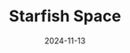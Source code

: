 ---  
layout: startup_page  
title: "Starfish Space"  
id: "starfishspace.com"  
permalink: "/starfishspacestarfishspace.com11132024/"  
website: "https://www.starfishspace.com/"  
funding_round: "Series A"  
funding_amount: "$29M"  
investors: "Shield Capital, Point72 Ventures, Booz Allen Ventures, Aero X Ventures, Trousdale Ventures, TRAC VC, Munich Re Ventures, Toyota Ventures, NFX, Industrious Ventures"  
about: "Starfish Space designs and builds spacecraft for satellite servicing and inspection. Their Otter spacecraft extends the lifespan of satellites in geostationary orbit (GEO) and disposes of defunct satellites in low Earth orbit (LEO). This provides satellite operators with unprecedented capabilities for extending asset life and managing orbital debris."  
markets: "Aerospace, Satellite Servicing, Space Debris Removal"  
hq: "Tukwila, Washington, United States"  
founded_year: "2019"  
linkedin: "https://www.linkedin.com/company/starfish-space"  
twitter: "https://twitter.com/starfishspace"  
instagram: ""  
facebook: ""  
crunchbase: "https://www.crunchbase.com/organization/starfish-space"  
pitchbook: "https://pitchbook.com/profiles/company/453578-68"  

date_display: "13-Nov-2024"  
date: "2024-11-13"

# SEO Optimization  
meta_title: "Starfish Space - Series A Funding ($29M)"  
meta_description: "Starfish Space, Starfish Space designs and builds spacecraft for satellite servicing and inspection. Their Otter spacecraft extends the lifespan of satellites in geos..."  
meta_keywords: "Starfish Space, Aerospace, Satellite Servicing, Space Debris Removal, Series A funding"  
canonical_url: "https://startup.projectstartups.com/starfishspacestarfishspace.com11132024/"  
---
